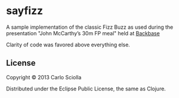 # sayfizz

A sample implementation of the classic Fizz Buzz as used during the presentation "John McCarthy’s
30m FP meal" held at [Backbase](http://www.backbase.com)

Clarity of code was favored above everything else.

## License

Copyright © 2013 Carlo Sciolla

Distributed under the Eclipse Public License, the same as Clojure.
